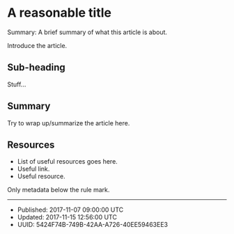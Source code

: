 # A reasonable title

Summary: A brief summary of what this article is about.

Introduce the article.

## Sub-heading

Stuff...

## Summary

Try to wrap up/summarize the article here.

## Resources

* List of useful resources goes here.
* Useful link.
* Useful resource.

Only metadata below the rule mark.

---

* Published: 2017-11-07 09:00:00 UTC
* Updated: 2017-11-15 12:56:00 UTC
* UUID: 5424F74B-749B-42AA-A726-40EE59463EE3


